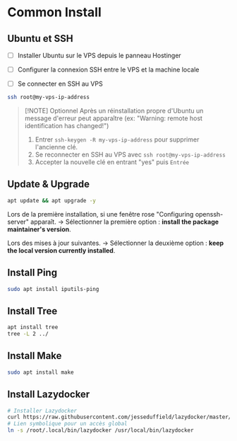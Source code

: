 # Common Install

## Ubuntu et SSH

-   [ ] Installer Ubuntu sur le VPS depuis le panneau Hostinger

-   [ ] Configurer la connexion SSH entre le VPS et la machine locale

-   [ ] Se connecter en SSH au VPS

```bash
ssh root@my-vps-ip-address
```

> [!NOTE] Optionnel
> Après un réinstallation propre d'Ubuntu un message d'erreur peut apparaître (ex: "Warning: remote host identification has changed!")
> 1. Entrer `ssh-keygen -R my-vps-ip-address` pour supprimer l'ancienne clé.
> 2. Se reconnecter en SSH au VPS avec `ssh root@my-vps-ip-address`
> 3. Accepter la nouvelle clé en entrant "yes" puis `Entrée`

## Update & Upgrade

```bash
apt update && apt upgrade -y
```

Lors de la première installation, si une fenêtre rose "Configuring openssh-server" apparaît.
-> Sélectionner la première option : **install the package maintainer's version**.

Lors des mises à jour suivantes.
-> Sélectionner la deuxième option : **keep the local version currently installed**.

## Install Ping

```bash
sudo apt install iputils-ping
```

## Install Tree

```bash
apt install tree
tree -L 2 ../
```

## Install Make

```bash
sudo apt install make
```

## Install Lazydocker

```bash
# Installer Lazydocker
curl https://raw.githubusercontent.com/jesseduffield/lazydocker/master/scripts/install_update_linux.sh | bash
# Lien symbolique pour un accès global
ln -s /root/.local/bin/lazydocker /usr/local/bin/lazydocker
```
